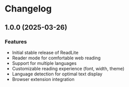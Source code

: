# Changelog

## 1.0.0 (2025-03-26)

### Features
- Initial stable release of ReadLite
- Reader mode for comfortable web reading
- Support for multiple languages
- Customizable reading experience (font, width, theme)
- Language detection for optimal text display
- Browser extension integration
